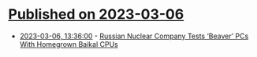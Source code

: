 # [Published on 2023-03-06](index.md)

* [2023-03-06, 13:36:00](https://soylentnews.org/article.pl?sid=23/03/05/1517202&from=rss) - [Russian Nuclear Company Tests ‘Beaver’ PCs With Homegrown Baikal CPUs](https://soylentnews.org/article.pl?sid=23/03/05/1517202&from=rss)

